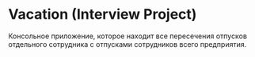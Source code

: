 # Vacation   (Interview Project)
Консольное приложение, которое находит все пересечения отпусков отдельного сотрудника с отпусками сотрудников всего предприятия.
